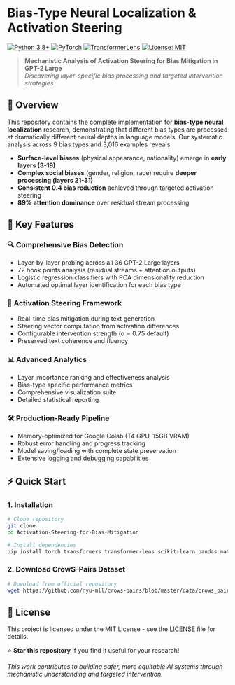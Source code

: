 # Bias-Type Neural Localization & Activation Steering

[![Python 3.8+](https://img.shields.io/badge/python-3.8+-blue.svg)](https://www.python.org/downloads/)
[![PyTorch](https://img.shields.io/badge/pytorch-2.0+-red.svg)](https://pytorch.org/)
[![TransformerLens](https://img.shields.io/badge/transformerlens-compatible-green.svg)](https://github.com/neelnanda-io/TransformerLens)
[![License: MIT](https://img.shields.io/badge/License-MIT-yellow.svg)](https://opensource.org/licenses/MIT)

> **Mechanistic Analysis of Activation Steering for Bias Mitigation in GPT-2 Large**  
> *Discovering layer-specific bias processing and targeted intervention strategies*

## 🎯 Overview

This repository contains the complete implementation for **bias-type neural localization** research, demonstrating that different bias types are processed at dramatically different neural depths in language models. Our systematic analysis across 9 bias types and 3,016 examples reveals:

- **Surface-level biases** (physical appearance, nationality) emerge in **early layers (3-19)**
- **Complex social biases** (gender, religion, race) require **deeper processing (layers 21-31)**
- **Consistent 0.4 bias reduction** achieved through targeted activation steering
- **89% attention dominance** over residual stream processing

## 🚀 Key Features

### 🔍 **Comprehensive Bias Detection**
- Layer-by-layer probing across all 36 GPT-2 Large layers
- 72 hook points analysis (residual streams + attention outputs)
- Logistic regression classifiers with PCA dimensionality reduction
- Automated optimal layer identification for each bias type

### 🎯 **Activation Steering Framework**
- Real-time bias mitigation during text generation
- Steering vector computation from activation differences
- Configurable intervention strength (α = 0.75 default)
- Preserved text coherence and fluency

### 📊 **Advanced Analytics**
- Layer importance ranking and effectiveness analysis
- Bias-type specific performance metrics
- Comprehensive visualization suite
- Detailed statistical reporting

### 🛠️ **Production-Ready Pipeline**
- Memory-optimized for Google Colab (T4 GPU, 15GB VRAM)
- Robust error handling and progress tracking
- Model saving/loading with complete state preservation
- Extensive logging and debugging capabilities



## ⚡ Quick Start

### 1. Installation

```bash
# Clone repository
git clone 
cd Activation-Steering-for-Bias-Mitigation

# Install dependencies
pip install torch transformers transformer-lens scikit-learn pandas matplotlib seaborn tqdm
```

### 2. Download CrowS-Pairs Dataset

```bash
# Download from official repository
wget https://github.com/nyu-mll/crows-pairs/blob/master/data/crows_pairs_anonymized.csv
```



## 📜 License

This project is licensed under the MIT License - see the [LICENSE](LICENSE) file for details.



⭐ **Star this repository** if you find it useful for your research!

*This work contributes to building safer, more equitable AI systems through mechanistic understanding and targeted intervention.*
